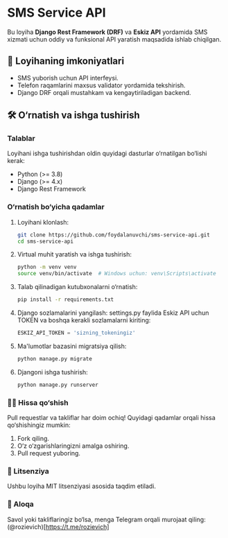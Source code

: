 # SMS Service API  

Bu loyiha **Django Rest Framework (DRF)** va **Eskiz API** yordamida SMS xizmati uchun oddiy va funksional API yaratish maqsadida ishlab chiqilgan.  

## 🚀 Loyihaning imkoniyatlari  
- SMS yuborish uchun API interfeysi.  
- Telefon raqamlarini maxsus validator yordamida tekshirish.  
- Django DRF orqali mustahkam va kengaytiriladigan backend.  

## 🛠 O‘rnatish va ishga tushirish  

### Talablar  
Loyihani ishga tushirishdan oldin quyidagi dasturlar o‘rnatilgan bo‘lishi kerak:  
- Python (>= 3.8)  
- Django (>= 4.x)  
- Django Rest Framework  

### O‘rnatish bo‘yicha qadamlar  

1. Loyihani klonlash:  
   ```bash
   git clone https://github.com/foydalanuvchi/sms-service-api.git
   cd sms-service-api
2. Virtual muhit yaratish va ishga tushirish:
   ```bash
   python -m venv venv
   source venv/bin/activate  # Windows uchun: venv\Scripts\activate
   ```
3. Talab qilinadigan kutubxonalarni o‘rnatish:
   ```bash
   pip install -r requirements.txt
   ```
4. Django sozlamalarini yangilash:
   settings.py faylida Eskiz API uchun TOKEN va boshqa kerakli sozlamalarni kiriting:
   ```python
   ESKIZ_API_TOKEN = 'sizning_tokeningiz'
   ```
5. Ma'lumotlar bazasini migratsiya qilish:
   ```bash
   python manage.py migrate
   ```
6. Djangoni ishga tushirish:
   ```bash
   python manage.py runserver
   ```

### 🧑‍💻 Hissa qo‘shish
Pull requestlar va takliflar har doim ochiq! Quyidagi qadamlar orqali hissa qo‘shishingiz mumkin:
1. Fork qiling.
2. O‘z o‘zgarishlaringizni amalga oshiring.
3. Pull request yuboring.

### 📄 Litsenziya
Ushbu loyiha MIT litsenziyasi asosida taqdim etiladi.

### 💬 Aloqa
Savol yoki takliflaringiz bo‘lsa, menga Telegram orqali murojaat qiling: (@rozievich)[https://t.me/rozievich]
